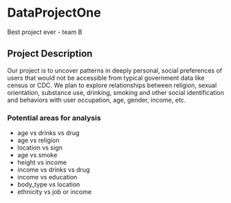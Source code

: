 # DataProjectOne
Best project ever - team B

## Project Description
Our project is to uncover patterns in deeply personal, social preferences of users that would not be accessible from typical government data like census or CDC. We plan to explore relationships between religion, sexual orientation, substance use, drinking, smoking and other social identification and behaviors with user occupation, age, gender, income, etc.

### Potential areas for analysis
* age vs drinks vs drug
* age vs religion
* location vs sign
* age vs smoke
* height vs income
* income vs drinks vs drug
* income vs education
* body_type vs location
* ethnicity vs job or income
